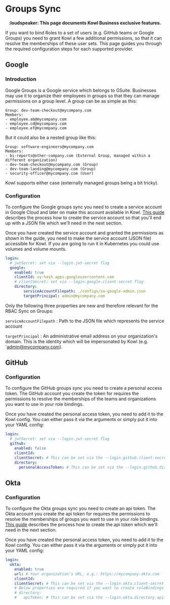 # Groups Sync

<p align="center">
<b>:loudspeaker: This page documents Kowl Business exclusive features.</b>
</p>

If you want to bind Roles to a set of users (e.g. GitHub teams or Google Groups) you need to grant Kowl a few additional permissions, so that it can resolve the memberships of these user sets. This page guides you through the required configuration steps for each supported provider.

## Google

### Introduction

Google Groups is a Google service which belongs to GSuite. Businesses may use it to organize their employees in groups so that they can manage permissions on a group level. A group can be as simple as this:

```
Group: dev-team-checkout@mycompany.com
Members:
- employee.ab@mycompany.com
- employee.cd@mycompany.com
- employee.ef@mycompany.com
```

But it could also be a nested group like this:

```
Group: software-engineers@mycompany.com
Members:
- bi-reports@other-company.com (External Group, managed within a different organization)
- dev-team-checkout@mycompany.com (Group)
- dev-team-landing@mycompany.com (Group)
- security-officer@mycompany.com (User)
```

Kowl supports either case (externally managed groups being a bit tricky).

### Configuration

To configure the Google groups sync you need to create a service account in Google Cloud and later on make this account available in Kowl. [This guide](../provider-setup/google.md#4-google-groups-sync-optional) describes the process how to create the service account so that you'll end up with a JSON file which we'll need in the next section.

Once you have created the service account and granted the permissions as shown in the guide, you need to make the service account (JSON file) accessible for Kowl. If you are going to run it in Kubernetes you could use volumes and volume mounts. 

```yaml
login:
  # jwtSecret: set via --login.jwt-secret flag
  google:
    enabled: true
    clientId: xy-hash.apps.googleusercontent.com
    # clientSecret: set via --login.google.client-secret flag
    directory:
        serviceAccountFilepath: ./configs/sa-google-admin.json
        targetPrincipal: admin@mycompany.com
```

Only the following three properties are new and therefore relevant for the RBAC Sync on Groups:

`serviceAccountFilepath` : Path to the JSON file which represents the service account

`targetPrincipal` : An administrative email address on your organization's domain. This is the identity which will be impersonated by Kowl (e.g. `admin@mycompany.com).

## GitHub

### Configuration

To configure the GitHub groups sync you need to create a personal access token. The GitHub account you create the token for requires the permissions to resolve the memberships of the teams and organizations you want to use in your role bindings. 

Once you have created the personal access token, you need to add it to the Kowl config. You can either pass it via the arguments or simply put it into your YAML config:

```yaml
login:
  # jwtSecret: set via --login.jwt-secret flag
  github:
    enabled: false
    clientId:
    clientSecret: # This can be set via the --login.github.client-secret flag as well
    directory:
      personalAccessToken: # This can be set via the --login.github.directory.personal-access-token flag as well
```

## Okta

### Configuration

To configure the Okta groups sync you need to create an api token. The Okta account you create the api token for requires the permissions to resolve the memberships of groups you want to use in your role bindings. [This guide](../provider-setup/okta.md#4-okta-groups-sync-optional) describes the process how to create the api token which we'll need in the next section.

Once you have created the personal access token, you need to add it to the Kowl config. You can either pass it via the arguments or simply put it into your YAML config:

```yaml
login:
  okta:
    enabled: true
    url: # Your organization's URL, e.g.: https://mycompany.okta.com
    clientId:
    clientSecret: # This can be set via the --login.okta.client-secret flag as well
    # Below properties are required if you want to create roleBindings on Okta groups instead of users
    # directory:
    #   apiToken: # This can be set via the --login.okta.directory.api-token flag as well
```